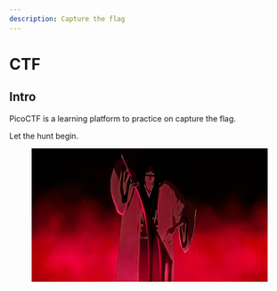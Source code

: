 ```yaml
---
description: Capture the flag
---
```


# CTF

## Intro

PicoCTF is a learning platform to practice on capture the flag.

Let the hunt begin.

<figure><img src="../../.gitbook/assets/image (15).png" alt=""><figcaption></figcaption></figure>
